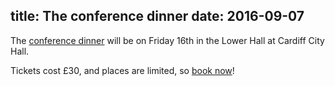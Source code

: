 title: The conference dinner
date: 2016-09-07
---
The [conference dinner](/conference-dinner/) will be on Friday 16th in the Lower Hall at Cardiff City Hall.

Tickets cost £30, and places are limited, so [book now](/conference-dinner/)!
